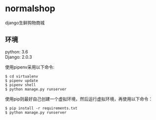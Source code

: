 # normalshop
django生鲜购物商城

## 环境
python: 3.6<br /> 
Django: 2.0.3

使用pipenv采用以下命令:

    $ cd virtualenv
    $ pipenv update
    $ pipenv shell
    $ python manage.py runserver
使用pip则最好自己创建一个虚拟环境，然后运行虚拟环境，再使用以下命令：

    $ pip install -r requirements.txt
    $ python manage.py runserver
